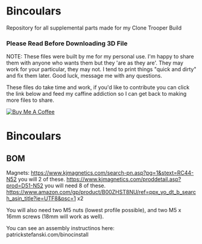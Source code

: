 

# Bincoulars
Repository for all supplemental parts made for my Clone Trooper Build
### Please Read Before Downloading 3D File
NOTE: These files were built by me for my personal use.  I'm happy to share them with anyone who wants them but they 'are as they are'.  They may work for your particular, they may not.  I tend to print things "quick and dirty" and fix them later.  Good luck, message me with any questions. 

These files do take time and work, if you'd like to contribute you can click the link below and feed my caffine addiction so I can get back to making more files to share. 

<a href="https://www.buymeacoffee.com/WjRBDa3dZ" target="_blank"><img src="https://www.buymeacoffee.com/assets/img/custom_images/orange_img.png" alt="Buy Me A Coffee" style="height: auto !important;width: auto !important;" ></a>

# Bincoulars
## BOM
Magnets: 
https://www.kjmagnetics.com/search-pn.asp?pg=1&stext=RC44-N52   you will 2 of these. 
https://www.kjmagnetics.com/proddetail.asp?prod=D51-N52         you will need 8 of these. 
https://www.amazon.com/gp/product/B00ZHST8NU/ref=ppx_yo_dt_b_search_asin_title?ie=UTF8&psc=1    x2

You will also need two M5 nuts (lowest profile possible), and two M5 x 16mm screws (18mm will work as well). 

You can see an assembly instructinos here:  patrickstefanski.com/binocinstall
